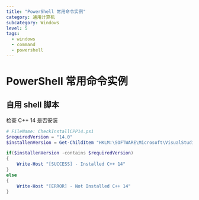 ```yaml
---
title: "PowerShell 常用命令实例"
category: 通用计算机
subcategory: Windows
level: 5
tags:
  - windows
  - command
  - powershell
---
```


# PowerShell 常用命令实例

## 自用 shell 脚本

检查 C++ 14 是否安装

```powershell
# FileName: CheckInstallCPP14.ps1
$requiredVersion = "14.0"
$installenVersion = Get-ChildItem "HKLM:\SOFTWARE\Microsoft\VisualStudio\14.0\VC\Runtimes\x64" -ErrorAction SilentlyContinue | Get-ItemProperty -Name Version

if($installenVersion -contains $requiredVersion) 
{
    Write-Host "[SUCCESS] - Installed C++ 14"
}
else
{
    Write-Host "[ERROR] - Not Installed C++ 14"
}
```